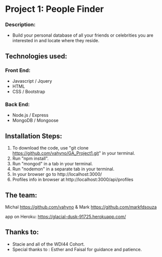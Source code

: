 # Project 1: People Finder

### Description:
* Build your personal database of all your friends or celebrities you are interested in and locate where they reside.

## Technologies used:
### Front End:
* Javascript / Jquery
* HTML
* CSS / Bootstrap
### Back End:
* Node.js / Express
* MongoDB / Mongoose

## Installation Steps:
1. To download the code, use "git clone https://github.com/vahyno/GA_Project1.git" in your terminal.
2. Run "npm install".
3. Run "mongod" in a tab in your terminal.
4. Run "nodemon" in a separate tab in your terminal.
5. In your browser go to http://localhost:3000/
6. Profiles info in browser at http://localhost:3000/api/profiles

## The team:
  Michal https://github.com/vahyno & Mark https://github.com/markfdsouza

  app on Heroku: https://glacial-dusk-91725.herokuapp.com/

## Thanks to:
* Stacie and all of the WDI44 Cohort.
* Special thanks to : Esther and Faisal for guidance and patience.
